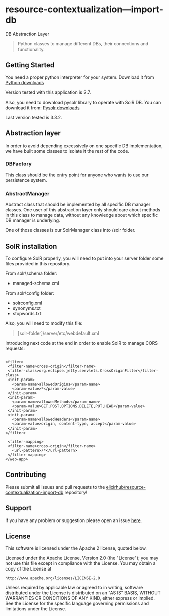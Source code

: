 # resource-contextualization—import-db

DB Abstraction Layer

> Python classes to manage different DBs, their connections and functionality. 

## Getting Started

You need a proper python interpreter for your system. Download it from [Python downloads](https://www.python.org/downloads/)

Version tested with this application is 2.7.

Also, you need to download pysolr library to operate with SolR DB.
You can download it from:
[Pysolr downloads](https://pypi.python.org/pypi/pysolr)

Last version tested is 3.3.2.


## Abstraction layer

In order to avoid depending excessively on one specific DB implementation, we have built some classes to isolate it the rest of the code.

### DBFactory

This class should be the entry point for anyone who wants to use our persistence system.

### AbstractManager

Abstract class that should be implemented by all specific DB manager classes. 
One user of this abstraction layer only should care about methods in this class to manage data, without any knowledge about which specific DB manager is underlying.

One of those classes is our SolrManager class into /solr folder.

## SolR installation


To configure SolR properly, you will need to put into your server folder some files provided in this repository.

From solr\schema folder:

* managed-schema.xml

From solr\config folder:

* solrconfig.xml 
* synonyms.txt 
* stopwords.txt 

Also, you will need to modify this file:

> [solr-folder]/server/etc/webdefault.xml

Introducing next code at the end in order to enable SolR to manage CORS requests:

 ```
 
<filter>
  <filter-name>cross-origin</filter-name>
  <filter-class>org.eclipse.jetty.servlets.CrossOriginFilter</filter-class>
  <init-param>
    <param-name>allowedOrigins</param-name>
    <param-value>*</param-value>
  </init-param>
  <init-param>
    <param-name>allowedMethods</param-name>
    <param-value>GET,POST,OPTIONS,DELETE,PUT,HEAD</param-value>
  </init-param>
  <init-param>
    <param-name>allowedHeaders</param-name>
    <param-value>origin, content-type, accept</param-value>
  </init-param>
</filter>

  <filter-mapping>
  <filter-name>cross-origin</filter-name>
    <url-pattern>/*</url-pattern>
  </filter-mapping>
</web-app>

```

## Contributing

Please submit all issues and pull requests to the [elixirhub/resource-contextualization-import-db](https://github.com/elixirhub/resource-contextualization-import-db/) repository!


## Support
If you have any problem or suggestion please open an issue [here](https://github.com/elixirhub/resource-contextualization-import-db/issues).


## License 


This software is licensed under the Apache 2 license, quoted below.

Licensed under the Apache License, Version 2.0 (the "License"); you may not
use this file except in compliance with the License. You may obtain a copy of
the License at

    http://www.apache.org/licenses/LICENSE-2.0

Unless required by applicable law or agreed to in writing, software
distributed under the License is distributed on an "AS IS" BASIS, WITHOUT
WARRANTIES OR CONDITIONS OF ANY KIND, either express or implied. See the
License for the specific language governing permissions and limitations under
the License.
